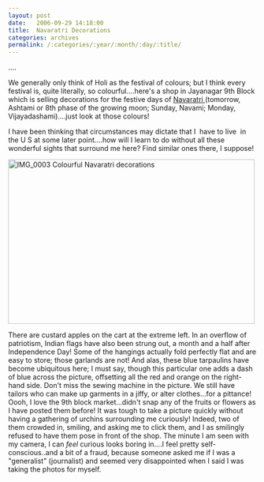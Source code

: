```yaml
---
layout: post
date:	2006-09-29 14:18:00
title:  Navaratri Decorations
categories: archives
permalink: /:categories/:year/:month/:day/:title/
---
```

....

We generally only think of Holi as the festival of colours; but&nbsp;I think every festival is, quite literally, so colourful....here's a shop in Jayanagar 9th Block which is selling decorations for the festive days of <a href="http://en.wikipedia.org/wiki/Navratri"> Navaratri </a>(tomorrow, Ashtami or 8th phase of the growing moon; Sunday, Navami; Monday, Vijayadashami)....just look at those colours!

I have been thinking that circumstances may dictate that I&nbsp; have to live &nbsp;in the U S at some later point....how will I learn to do without all these wonderful sights that surround me here? Find similar ones there, I suppose!

<A title="Photo Sharing" href="http://www.flickr.com/photos/35949311@N00/255473931/"><IMG height=333 alt="IMG_0003 Colourful Navaratri decorations" src="http://static.flickr.com/107/255473931_31a51d5eb1.jpg" width=500></A>

There are custard apples on the cart at the extreme left. In an overflow of patriotism, Indian flags have also been strung out, a month and a half after Independence Day!&nbsp;Some of the hangings actually fold perfectly flat and are easy to store; those garlands are not! And alas, these blue tarpaulins have become ubiquitous here; I must say, though this particular one adds a dash of blue across the picture, offsetting all the red and orange on the right-hand side. Don't miss the sewing machine in the picture. We still have tailors who can make up garments in a jiffy, or alter clothes...for a pittance! Oooh, I love the 9th block market...didn't snap any of the fruits or flowers as I have posted them before! It was tough to take a picture quickly without having a gathering of urchins surrounding me curiously! Indeed, two of them crowded in, smiling, and asking me to click them, and I as smilingly refused to have them pose in front of the shop. The minute I am seen with my camera, I can *feel* curious looks boring in....I feel pretty self-conscious..and&nbsp;a bit of a fraud, because someone asked me if I was a "generalist" (journalist) and seemed very disappointed when I said I was taking the photos for myself.
